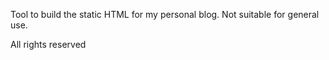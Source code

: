 Tool to build the static HTML for my personal blog. Not suitable for general use.

All rights reserved